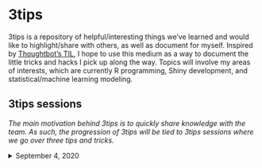 3tips
================

3tips is a repository of helpful/interesting things we’ve learned and
would like to highlight/share with others, as well as document for
myself. Inspired by [Thoughtbot’s
TIL](https://github.com/thoughtbot/til), I hope to use this medium as a
way to document the little tricks and hacks I pick up along the way.
Topics will involve my areas of interests, which are currently R
programming, Shiny development, and statistical/machine learning
modeling.

## 3tips sessions

*The main motivation behind 3tips is to quickly share knowledge
with the team. As such, the progression of 3tips will be tied to
3tips sessions where we go over three tips and tricks.*

<details>

<summary>September 4, 2020</summary>

  - [How I (currently) debug Shiny apps](shiny/debugging.md)
  - [Utilizing {golem}’s `run_app()`](shiny/golem_run_app.md)
  - [Functional UI development](shiny/ui_functions.md)

</details>
